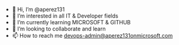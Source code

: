 - 👋 Hi, I’m @aperez131
- 👀 I’m interested in all IT & Developer fields 
- 🌱 I’m currently learning MICROSOFT & GITHUB
- 💞️ I’m looking to collaborate and learn
- 📫 How to reach me devops-admin@aperez131onmicrosoft.com

<!---
aperez131/aperez131 is a ✨ special ✨ repository because its `README.md` (this file) appears on your GitHub profile.
You can click the Preview link to take a look at your changes.
--->
